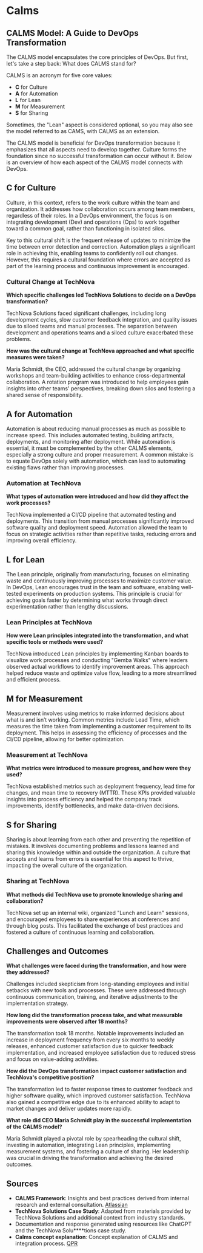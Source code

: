#  Calms

## CALMS Model: A Guide to DevOps Transformation

The CALMS model encapsulates the core principles of DevOps. But first, let's take a step back: What does CALMS stand for?

CALMS is an acronym for five core values:

- **C** for Culture
- **A** for Automation
- **L** for Lean
- **M** for Measurement
- **S** for Sharing

Sometimes, the "Lean" aspect is considered optional, so you may also see the model referred to as CAMS, with CALMS as an extension.

The CALMS model is beneficial for DevOps transformation because it emphasizes that all aspects need to develop together. Culture forms the foundation since no successful transformation can occur without it. Below is an overview of how each aspect of the CALMS model connects with DevOps.

## C for Culture

Culture, in this context, refers to the work culture within the team and organization. It addresses how collaboration occurs among team members, regardless of their roles. In a DevOps environment, the focus is on integrating development (Dev) and operations (Ops) to work together toward a common goal, rather than functioning in isolated silos.

Key to this cultural shift is the frequent release of updates to minimize the time between error detection and correction. Automation plays a significant role in achieving this, enabling teams to confidently roll out changes. However, this requires a cultural foundation where errors are accepted as part of the learning process and continuous improvement is encouraged.

### Cultural Change at TechNova

**Which specific challenges led TechNova Solutions to decide on a DevOps transformation?**

TechNova Solutions faced significant challenges, including long development cycles, slow customer feedback integration, and quality issues due to siloed teams and manual processes. The separation between development and operations teams and a siloed culture exacerbated these problems.

**How was the cultural change at TechNova approached and what specific measures were taken?**

Maria Schmidt, the CEO, addressed the cultural change by organizing workshops and team-building activities to enhance cross-departmental collaboration. A rotation program was introduced to help employees gain insights into other teams' perspectives, breaking down silos and fostering a shared sense of responsibility.

## A for Automation

Automation is about reducing manual processes as much as possible to increase speed. This includes automated testing, building artifacts, deployments, and monitoring after deployment. While automation is essential, it must be complemented by the other CALMS elements, especially a strong culture and proper measurement. A common mistake is to equate DevOps solely with automation, which can lead to automating existing flaws rather than improving processes.

### Automation at TechNova

**What types of automation were introduced and how did they affect the work processes?**

TechNova implemented a CI/CD pipeline that automated testing and deployments. This transition from manual processes significantly improved software quality and deployment speed. Automation allowed the team to focus on strategic activities rather than repetitive tasks, reducing errors and improving overall efficiency.

## L for Lean

The Lean principle, originally from manufacturing, focuses on eliminating waste and continuously improving processes to maximize customer value. In DevOps, Lean encourages trust in the team and software, enabling well-tested experiments on production systems. This principle is crucial for achieving goals faster by determining what works through direct experimentation rather than lengthy discussions.

### Lean Principles at TechNova

**How were Lean principles integrated into the transformation, and what specific tools or methods were used?**

TechNova introduced Lean principles by implementing Kanban boards to visualize work processes and conducting "Gemba Walks" where leaders observed actual workflows to identify improvement areas. This approach helped reduce waste and optimize value flow, leading to a more streamlined and efficient process.

## M for Measurement

Measurement involves using metrics to make informed decisions about what is and isn’t working. Common metrics include Lead Time, which measures the time taken from implementing a customer requirement to its deployment. This helps in assessing the efficiency of processes and the CI/CD pipeline, allowing for better optimization.

### Measurement at TechNova

**What metrics were introduced to measure progress, and how were they used?**

TechNova established metrics such as deployment frequency, lead time for changes, and mean time to recovery (MTTR). These KPIs provided valuable insights into process efficiency and helped the company track improvements, identify bottlenecks, and make data-driven decisions.

## S for Sharing

Sharing is about learning from each other and preventing the repetition of mistakes. It involves documenting problems and lessons learned and sharing this knowledge within and outside the organization. A culture that accepts and learns from errors is essential for this aspect to thrive, impacting the overall culture of the organization.

### Sharing at TechNova

**What methods did TechNova use to promote knowledge sharing and collaboration?**

TechNova set up an internal wiki, organized "Lunch and Learn" sessions, and encouraged employees to share experiences at conferences and through blog posts. This facilitated the exchange of best practices and fostered a culture of continuous learning and collaboration.

## Challenges and Outcomes

**What challenges were faced during the transformation, and how were they addressed?**

Challenges included skepticism from long-standing employees and initial setbacks with new tools and processes. These were addressed through continuous communication, training, and iterative adjustments to the implementation strategy.

**How long did the transformation process take, and what measurable improvements were observed after 18 months?**

The transformation took 18 months. Notable improvements included an increase in deployment frequency from every six months to weekly releases, enhanced customer satisfaction due to quicker feedback implementation, and increased employee satisfaction due to reduced stress and focus on value-adding activities.

**How did the DevOps transformation impact customer satisfaction and TechNova's competitive position?**

The transformation led to faster response times to customer feedback and higher software quality, which improved customer satisfaction. TechNova also gained a competitive edge due to its enhanced ability to adapt to market changes and deliver updates more rapidly.

**What role did CEO Maria Schmidt play in the successful implementation of the CALMS model?**

Maria Schmidt played a pivotal role by spearheading the cultural shift, investing in automation, integrating Lean principles, implementing measurement systems, and fostering a culture of sharing. Her leadership was crucial in driving the transformation and achieving the desired outcomes.

## Sources

- **CALMS Framework**: Insights and best practices derived from internal research and external consultation. [Atlassian](https://www.atlassian.com/de/devops/frameworks/calms-framework)
- **TechNova Solutions Case Study**: Adapted from materials provided by TechNova Solutions and additional context from industry standards.
- Documentation and response generated using resources like ChatGPT and the TechNova Solu****tions case study.
- **Calms concept explanation**: Concept explanation of CALMS and integration process. [QPR](https://www.qrpinternational.ch/blog/faq/was-sind-die-5-calms-devops/)

